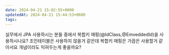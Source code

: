 ```yaml
---
date: 2024-04-21 15:02:55+0000
updatedAt: 2024-04-21 15:44:53+0680
tags: 
---
```

실무에서 JPA 사용하시는 분들 중에서 복합키 매핑(@IdClass,@EmveddedId)을 사용하시나요?
조인테이블은 사용하지 않을거 같은데 복합키 매핑은 가끔은 사용할거 같아서요
개념이라도 익혀두는게 좋을까요?